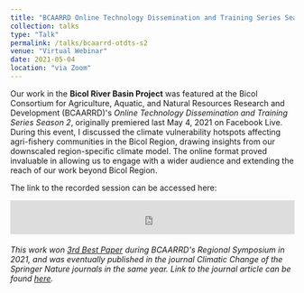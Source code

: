 ```yaml
---
title: "BCAARRD Online Technology Dissemination and Training Series Season 2"
collection: talks
type: "Talk"
permalink: /talks/bcaarrd-otdts-s2
venue: "Virtual Webinar"
date: 2021-05-04
location: "via Zoom"
---
```


Our work in the <b>Bicol River Basin Project</b> was featured at the Bicol Consortium for Agriculture, Aquatic, and Natural Resources Research and Development (BCAARRD)'s <i>Online Technology Dissemination and Training Series Season 2</i>, originally premiered last May 4, 2021 on Facebook Live. During this event, I discussed the climate vulnerability hotspots affecting agri-fishery communities in the Bicol Region, drawing insights from our downscaled region-specific climate model. The online format proved invaluable in allowing us to engage with a wider audience and extending the reach of our work beyond Bicol Region.<br>

The link to the recorded session can be accessed here: <br>

<p><iframe allow="accelerometer; autoplay; clipboard-write; encrypted-media; gyroscope; picture-in-picture" allowfullscreen="" frameborder="0" height="60" src="https://www.youtube.com/watch?v=qGedRzzckwQ" title="YouTube video player" width="100%"></iframe></p>

<h6>This work won <a href= "https://bicol-u.edu.ph/bcaarrd-announces-winners-for-first-virtual-rsrdh/">3rd Best Paper</a> during BCAARRD's Regional Symposium in 2021, and was eventually published in the journal <i>Climatic Change</i> of the Springer Nature journals in the same year. Link to the journal article can be found <a href= "https://rhregalado.github.io/publication/climate-vulnerability-scenario-of-the-agricultural-sector-in-the-bicol-river-basin-philippines">here</a>.</h6>
